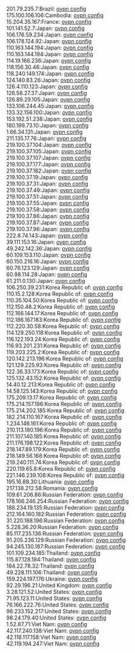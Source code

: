 201.79.235.7:Brazil: [ovpn config](vpn/201_79_235_7.ovpn)  
175.100.106.106:Cambodia: [ovpn config](vpn/175_100_106_106.ovpn)  
15.204.35.167:France: [ovpn config](vpn/15_204_35_167.ovpn)  
101.141.52.7:Japan: [ovpn config](vpn/101_141_52_7.ovpn)  
106.176.59.234:Japan: [ovpn config](vpn/106_176_59_234.ovpn)  
106.178.124.92:Japan: [ovpn config](vpn/106_178_124_92.ovpn)  
110.163.144.194:Japan: [ovpn config](vpn/110_163_144_194.ovpn)  
110.163.144.194:Japan: [ovpn config](vpn/110_163_144_194.ovpn)  
114.19.166.236:Japan: [ovpn config](vpn/114_19_166_236.ovpn)  
118.156.30.46:Japan: [ovpn config](vpn/118_156_30_46.ovpn)  
118.240.149.174:Japan: [ovpn config](vpn/118_240_149_174.ovpn)  
124.140.83.26:Japan: [ovpn config](vpn/124_140_83_26.ovpn)  
126.4.110.123:Japan: [ovpn config](vpn/126_4_110_123.ovpn)  
126.58.27.37:Japan: [ovpn config](vpn/126_58_27_37.ovpn)  
126.89.29.105:Japan: [ovpn config](vpn/126_89_29_105.ovpn)  
133.106.244.45:Japan: [ovpn config](vpn/133_106_244_45.ovpn)  
133.32.156.100:Japan: [ovpn config](vpn/133_32_156_100.ovpn)  
153.192.51.238:Japan: [ovpn config](vpn/153_192_51_238.ovpn)  
180.199.73.10:Japan: [ovpn config](vpn/180_199_73_10.ovpn)  
1.66.34.131:Japan: [ovpn config](vpn/1_66_34_131.ovpn)  
211.135.17.76:Japan: [ovpn config](vpn/211_135_17_76.ovpn)  
219.100.37.104:Japan: [ovpn config](vpn/219_100_37_104.ovpn)  
219.100.37.105:Japan: [ovpn config](vpn/219_100_37_105.ovpn)  
219.100.37.107:Japan: [ovpn config](vpn/219_100_37_107.ovpn)  
219.100.37.177:Japan: [ovpn config](vpn/219_100_37_177.ovpn)  
219.100.37.182:Japan: [ovpn config](vpn/219_100_37_182.ovpn)  
219.100.37.19:Japan: [ovpn config](vpn/219_100_37_19.ovpn)  
219.100.37.31:Japan: [ovpn config](vpn/219_100_37_31.ovpn)  
219.100.37.49:Japan: [ovpn config](vpn/219_100_37_49.ovpn)  
219.100.37.51:Japan: [ovpn config](vpn/219_100_37_51.ovpn)  
219.100.37.55:Japan: [ovpn config](vpn/219_100_37_55.ovpn)  
219.100.37.58:Japan: [ovpn config](vpn/219_100_37_58.ovpn)  
219.100.37.86:Japan: [ovpn config](vpn/219_100_37_86.ovpn)  
219.100.37.87:Japan: [ovpn config](vpn/219_100_37_87.ovpn)  
219.100.37.96:Japan: [ovpn config](vpn/219_100_37_96.ovpn)  
222.8.74.143:Japan: [ovpn config](vpn/222_8_74_143.ovpn)  
39.111.153.16:Japan: [ovpn config](vpn/39_111_153_16.ovpn)  
49.242.142.36:Japan: [ovpn config](vpn/49_242_142_36.ovpn)  
60.109.153.110:Japan: [ovpn config](vpn/60_109_153_110.ovpn)  
60.150.216.16:Japan: [ovpn config](vpn/60_150_216_16.ovpn)  
60.76.123.129:Japan: [ovpn config](vpn/60_76_123_129.ovpn)  
60.98.114.28:Japan: [ovpn config](vpn/60_98_114_28.ovpn)  
61.211.0.130:Japan: [ovpn config](vpn/61_211_0_130.ovpn)  
106.250.39.231:Korea Republic of: [ovpn config](vpn/106_250_39_231.ovpn)  
110.15.2.128:Korea Republic of: [ovpn config](vpn/110_15_2_128.ovpn)  
110.35.104.50:Korea Republic of: [ovpn config](vpn/110_35_104_50.ovpn)  
112.150.48.2:Korea Republic of: [ovpn config](vpn/112_150_48_2.ovpn)  
112.166.144.17:Korea Republic of: [ovpn config](vpn/112_166_144_17.ovpn)  
112.186.167.183:Korea Republic of: [ovpn config](vpn/112_186_167_183.ovpn)  
112.220.30.58:Korea Republic of: [ovpn config](vpn/112_220_30_58.ovpn)  
114.129.250.118:Korea Republic of: [ovpn config](vpn/114_129_250_118.ovpn)  
116.122.193.24:Korea Republic of: [ovpn config](vpn/116_122_193_24.ovpn)  
116.93.201.231:Korea Republic of: [ovpn config](vpn/116_93_201_231.ovpn)  
119.203.225.2:Korea Republic of: [ovpn config](vpn/119_203_225_2.ovpn)  
120.142.213.196:Korea Republic of: [ovpn config](vpn/120_142_213_196.ovpn)  
121.129.225.93:Korea Republic of: [ovpn config](vpn/121_129_225_93.ovpn)  
122.36.33.173:Korea Republic of: [ovpn config](vpn/122_36_33_173.ovpn)  
125.132.43.152:Korea Republic of: [ovpn config](vpn/125_132_43_152.ovpn)  
14.40.12.213:Korea Republic of: [ovpn config](vpn/14_40_12_213.ovpn)  
14.58.125.143:Korea Republic of: [ovpn config](vpn/14_58_125_143.ovpn)  
175.209.13.17:Korea Republic of: [ovpn config](vpn/175_209_13_17.ovpn)  
175.214.157.186:Korea Republic of: [ovpn config](vpn/175_214_157_186.ovpn)  
175.214.202.185:Korea Republic of: [ovpn config](vpn/175_214_202_185.ovpn)  
182.214.110.167:Korea Republic of: [ovpn config](vpn/182_214_110_167.ovpn)  
1.234.146.161:Korea Republic of: [ovpn config](vpn/1_234_146_161.ovpn)  
210.113.180.196:Korea Republic of: [ovpn config](vpn/210_113_180_196.ovpn)  
211.107.140.185:Korea Republic of: [ovpn config](vpn/211_107_140_185.ovpn)  
211.176.198.122:Korea Republic of: [ovpn config](vpn/211_176_198_122.ovpn)  
218.147.89.179:Korea Republic of: [ovpn config](vpn/218_147_89_179.ovpn)  
218.149.56.168:Korea Republic of: [ovpn config](vpn/218_149_56_168.ovpn)  
219.240.111.74:Korea Republic of: [ovpn config](vpn/219_240_111_74.ovpn)  
220.119.65.8:Korea Republic of: [ovpn config](vpn/220_119_65_8.ovpn)  
221.146.239.108:Korea Republic of: [ovpn config](vpn/221_146_239_108.ovpn)  
195.16.88.30:Lithuania: [ovpn config](vpn/195_16_88_30.ovpn)  
217.138.212.58:Romania: [ovpn config](vpn/217_138_212_58.ovpn)  
109.61.206.86:Russian Federation: [ovpn config](vpn/109_61_206_86.ovpn)  
178.166.246.254:Russian Federation: [ovpn config](vpn/178_166_246_254.ovpn)  
188.234.19.135:Russian Federation: [ovpn config](vpn/188_234_19_135.ovpn)  
212.164.160.182:Russian Federation: [ovpn config](vpn/212_164_160_182.ovpn)  
31.220.188.196:Russian Federation: [ovpn config](vpn/31_220_188_196.ovpn)  
5.228.36.20:Russian Federation: [ovpn config](vpn/5_228_36_20.ovpn)  
85.117.235.136:Russian Federation: [ovpn config](vpn/85_117_235_136.ovpn)  
91.205.236.129:Russian Federation: [ovpn config](vpn/91_205_236_129.ovpn)  
94.245.130.187:Russian Federation: [ovpn config](vpn/94_245_130_187.ovpn)  
101.109.234.185:Thailand: [ovpn config](vpn/101_109_234_185.ovpn)  
115.87.128.184:Thailand: [ovpn config](vpn/115_87_128_184.ovpn)  
184.22.78.32:Thailand: [ovpn config](vpn/184_22_78_32.ovpn)  
49.228.111.106:Thailand: [ovpn config](vpn/49_228_111_106.ovpn)  
159.224.197.176:Ukraine: [ovpn config](vpn/159_224_197_176.ovpn)  
92.29.196.21:United Kingdom: [ovpn config](vpn/92_29_196_21.ovpn)  
3.28.121.52:United States: [ovpn config](vpn/3_28_121_52.ovpn)  
71.95.123.11:United States: [ovpn config](vpn/71_95_123_11.ovpn)  
76.166.222.76:United States: [ovpn config](vpn/76_166_222_76.ovpn)  
96.233.152.217:United States: [ovpn config](vpn/96_233_152_217.ovpn)  
98.24.179.40:United States: [ovpn config](vpn/98_24_179_40.ovpn)  
1.52.87.71:Viet Nam: [ovpn config](vpn/1_52_87_71.ovpn)  
42.117.240.138:Viet Nam: [ovpn config](vpn/42_117_240_138.ovpn)  
42.118.117.158:Viet Nam: [ovpn config](vpn/42_118_117_158.ovpn)  
42.119.194.247:Viet Nam: [ovpn config](vpn/42_119_194_247.ovpn)  
